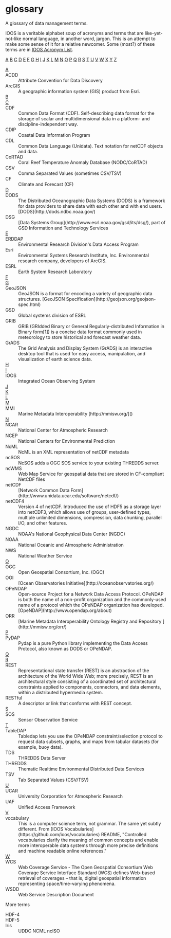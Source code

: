 glossary
========

A glossary of data management terms.

IOOS is a veritable alphabet soup of acronyms and terms that are like-yet-not-like normal language, in another word, jargon. 
This is an attempt to make some sense of it for a relative newcomer. Some (most?) of these terms are in [IOOS Acronym List](http://www.ioos.noaa.gov/about/acronym_list.html).

<a name="contents"></a>
[A](#A)
[B](#B)
[C](#C)
[D](#D)
[E](#E)
[F](#F)
[G](#G) 
[H](#H)
[I](#I)
[J](#J)
[K](#K)
[L](#L)
[M](#M)
[N](#N)
[O](#O)
[P](#P)
[Q](#Q)
[R](#R)
[S](#S)
[T](#T)
[U](#U)
[V](#V)
[W](#W)
[X](#X)
[Y](#Y)
[Z](#Z)

<DL>
  <DT><a name="A"></a><a href=#contents>A</a><DD>
  <DT>ACDD
  <DD>Attribute Convention for Data Discovery 
<DT>ArcGIS<DD>A geographic information system (GIS) product from Esri.
  
  <DT><a name="B"></a><a href=#contents>B</a><DD>
  <DT><a name="C"></a><a href=#contents>C</a><DD>
<DT>CDF<DD> Common Data Format (CDF).  Self-describing data format for the storage of scalar and multidimensional
data in a platform- and discipline-independent way.  
  <DT>CDIP <DD>Coastal Data Information Program
  <DT>CDL<DD>Common Data Language (Unidata).  Text notation for netCDF objects and data.
  <DT>CoRTAD
  <DD> Coral Reef Temperature Anomaly Database (NODC/CoRTAD)
  <DT>CSV
  <DD>Comma Separated Values (sometimes CSV/TSV)
  <DT>CF
  <DD>Climate and Forecast (CF)
  
  <DT><a name="D"></a><a href=#contents>D</a><DD>
  <DT>DODS
  <DD>The Distributed Oceanographic Data Systems (DODS) is a framework for data providers to share data with each other and with end users. [DODS](http://dods.ndbc.noaa.gov/)
  <DT>DSG 
  <DD>[Data Systems Group](http://www.esrl.noaa.gov/gsd/its/dsg/), part of GSD  Information and Technology Services 

  <DT><a name="E"></a><a href=#contents>E</a><DD>
  <DT>ERDDAP
  <DD>Environmental Research Division's Data Access Program 
<DT>Esri<DD>Environmental Systems Research Institute, Inc. Environmental
research company, developers of ArcGIS.
  <DT>ESRL<DD> Earth System Research Laboratory
  <DT><a name="F"></a><a href=#contents>F</a><DD>
  <DT><a name="G"></a><a href=#contents>G</a><DD>
  <DT>GeoJSON<DD>GeoJSON is a format for encoding a variety of geographic
data structures.  [GeoJSON Specification](http://geojson.org/geojson-spec.html)
  <DT>GSD 
  <DD>Global systems division of ESRL
<DT>GRIB<DD>GRIB (GRIdded Binary or General Regularly-distributed
Information in Binary form[1]) is a concise data format commonly used in
meteorology to store historical and forecast weather data. 
<DT>GrADS<DD>The Grid Analysis and Display System (GrADS) is an interactive
desktop tool that is used for easy access, manipulation, and visualization
of earth science data. 

  <DT><a name="H"></a><a href=#contents>H</a><DD>
  <DT><a name="I"></a><a href=#contents>I</a><DD>
  <DT>IOOS
  <DD>Integrated Ocean Observing System
  
  <DT><a name="J"></a><a href=#contents>J</a><DD>
  <DT><a name="K"></a><a href=#contents>K</a><DD>
  <DT><a name="L"></a><a href=#contents>L</a><DD>
  <DT><a name="M"></a><a href=#contents>M</a><DD>
  <DT>MMI
  <DD> Marine Metadata Interoperability [http://mmisw.org/]()

  <DT><a name="N"></a><a href=#contents>N</a><DD>
  <DT>NCAR
  <DD>National Center for Atmospheric Research
  <DT>NCEP
  <DD>National Centers for Environmental Prediction
  <DT>NcML 
  <DD>NcML is an XML representation of netCDF metadata
  <DT>ncSOS
  <DD>NcSOS adds a OGC SOS service to your existing THREDDS server.
  <DT>ncWMS 
  <DD>Web Map Service  for geospatial data that are stored in  CF-compliant  NetCDF files
  <DT>netCDF <DD>[Network Common Data Form](http://www.unidata.ucar.edu/software/netcdf/)
<DT>netCDF4<DD>Version 4 of netCDF. Introduced the use of HDF5 as a storage
layer into netCDF3, which allows use of groups, user-defined types, multiple unlimited
dimensions, compression, data chunking, parallel I/O, and other features.

  <DT>NGDC
  <DD>NOAA's National Geophysical Data Center (NGDC) 
  <DT>NOAA
  <DD>National Oceanic and Atmospheric Administration
  <DT>NWS
  <DD>National Weather Service
  
  <DT><a name="O"></a><a href=#contents>O</a><DD>
  <DT>OGC
  <DD>Open Geospatial Consortium, Inc. (OGC)
  <DT>OOI
  <DD> [Ocean Observatories Initiative](http://oceanobservatories.org/)
  <DT>OPeNDAP
  <DD>Open-source Project for a Network Data Access Protocol. OPeNDAP is both the name of a non-profit organization and the commonly-used name of a protocol which the OPeNDAP organization has developed. [OpeNDAP](http://www.opendap.org/about)  
  <DT>ORR
  <DD> 
  [Marine Metadata Interoperability  Ontology Registry and Repository ](http://mmisw.org/orr/)
  

  <DT><a name="P"></a><a href=#contents>P</a><DD>
  <DT>PyDAP
  <DD>Pydap is a pure Python library implementing the Data Access Protocol, also known as DODS or OPeNDAP.

  <DT><a name="Q"></a><a href=#contents>Q</a><DD>
  <DT><a name="R"></a><a href=#contents>R</a><DD>
  <DT>REST
  <DD>Representational state transfer (REST) is an abstraction of the architecture of the World Wide Web; more precisely, REST is an architectural style consisting of a coordinated set of architectural constraints applied to components, connectors, and data elements, within a distributed hypermedia system.
  <DT>RESTful
  <DD>A descriptor or link that conforms with REST concept.
  
  <DT><a name="S"></a><a href=#contents>S</a><DD>
  <DT>SOS
  <DD>Sensor Observation Service
  
  <DT><a name="T"></a><a href=#contents>T</a><DD>
  <DT>TableDAP
  <DD>Tabledap lets you use the OPeNDAP constraint/selection protocol to request data subsets, 
graphs, and maps from tabular datasets (for example, buoy data). 
  <DT>TDS
  <DD> THREDDS Data Server
  <DT> THREDDS
  <DD> Thematic Realtime Environmental Distributed Data Services
  <DT>TSV
  <DD>Tab Separated Values (CSV/TSV)
  
  <DT><a name="U"></a><a href=#contents>U</a><DD>
  <DT>UCAR
  <DD>University Corporation for Atmospheric Research
  <DT>UAF	
  <DD>Unified Access Framework
  
  <DT><a name="V"></a><a href=#contents>V</a><DD>
  <DT>vocabulary
  <DD>This is a computer science term, not grammar. The same yet subtly different. From [IOOS Vocabularies](https://github.com/ioos/vocabularies) README, "Controlled vocabularies clarify the meaning of common concepts and enable more interoperable data systems through more precise definitions and machine readable online references."  
  
  
  <DT><a name="W"></a><a href=#contents>W</a><DD>
  
  <DT>WCS 
  <DD>Web Coverage Service - The Open Geospatial Consortium Web Coverage Service Interface Standard (WCS) defines Web-based retrieval of coverages – that is, digital geospatial information representing space/time-varying phenomena.
  <DT>WSDD
  <DD>Web Service Description Document
</DL>

More terms 
<DT>HDF-4<DD>
<DT>HDF-5<DD>
<DT>Iris<DD>
UDDC
NCML
ncISO

  

